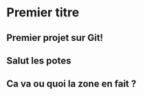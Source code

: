# Premier titre

## Premier projet sur Git!

## Salut les potes

## Ca va ou quoi la zone en fait ?

